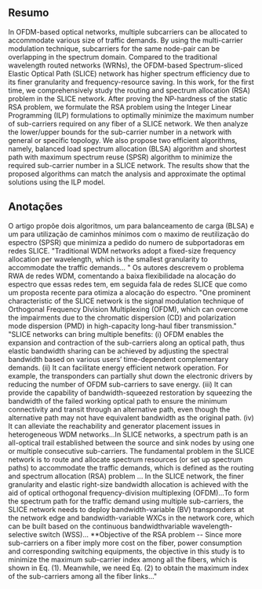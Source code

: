 ## Resumo

In OFDM-based optical networks, multiple subcarriers can be allocated to accommodate various size of traffic demands. By using the multi-carrier modulation technique, subcarriers for the same node-pair can be overlapping in the spectrum domain. Compared to the traditional wavelength routed networks (WRNs), the OFDM-based Spectrum-sliced Elastic Optical Path (SLICE) network has higher spectrum efficiency due to its finer granularity and frequency-resource saving. In this work, for the first time, we comprehensively study the routing and spectrum allocation (RSA) problem in the SLICE network. After proving the NP-hardness of the static RSA problem, we formulate the RSA problem using the Integer Linear Programming (ILP) formulations to optimally minimize the maximum number of sub-carriers required on any fiber of a SLICE network. We then analyze the lower/upper bounds for the sub-carrier number in a network with general or specific topology. We also propose two efficient algorithms, namely, balanced load spectrum allocation (BLSA) algorithm and shortest path with maximum spectrum reuse (SPSR) algorithm to minimize the required sub-carrier number in a SLICE network. The results show that the proposed algorithms can match the analysis and approximate the optimal solutions using the ILP model.


## Anotações

O artigo propõe dois algoritmos, um para balanceamento de carga (BLSA) e um para utilização de caminhos mínimos com o maximo de reutilização do espectro (SPSR) que minimiza a pedido do numero de subportadoras em redes SLICE. "Traditional WDM networks adopt a fixed-size frequency allocation per wavelength, which is the smallest granularity to accommodate the traffic demands... " Os autores descrevem o problema RWA de redes WDM, comentando a baixa flexibilidade na alocação do espectro que essas redes tem, em seguida fala de redes SLICE que como um proposta recente para otimiza a alocação do espectro. "One prominent characteristic of the SLICE network is the
signal modulation technique of Orthogonal Frequency Division Multiplexing (OFDM), which can overcome the impairments due to the chromatic dispersion (CD) and polarization mode dispersion (PMD) in high-capacity long-haul fiber transmission." 
"SLICE networks can bring multiple benefits: (i) OFDM enables the expansion and contraction of the sub-carriers along an optical path, thus elastic bandwidth sharing can be achieved by adjusting the spectral bandwidth based on various users’ time-dependent complementary demands. (ii) It can facilitate energy efficient network operation. For example, the transponders can partially shut down the electronic drivers by reducing the number of OFDM sub-carriers to save energy. (iii) It can provide the capability of bandwidth-squeezed restoration by squeezing the bandwidth of the failed working optical path to ensure the minimum connectivity and transit through an alternative path, even though the alternative path may not have equivalent bandwidth as the original path. (iv) It can alleviate the reachability and generator placement issues in heterogeneous WDM networks...In SLICE networks, a spectrum path is an all-optical trail established between the source and sink nodes by using one or multiple consecutive sub-carriers. The fundamental problem in the SLICE network is to route and allocate spectrum resources (or set up spectrum paths) to accommodate the traffic demands, which is defined as the routing and spectrum allocation (RSA) problem ... In the SLICE network, the finer granularity and elastic right-size bandwidth allocation is achieved with the aid of optical orthogonal frequency-division multiplexing (OFDM)...To form the spectrum path for the traffic demand using multiple sub-carriers, the SLICE network needs to deploy bandwidth-variable (BV) transponders at the network edge and bandwidth-variable WXCs in the network core, which can be built based on the continuous bandwidthvariable wavelength-selective switch (WSS)... **Objective of the RSA problem -- Since more sub-carriers on a fiber imply more cost on the fiber, power consumption and corresponding switching equipments, the objective in this study is to minimize the maximum sub-carrier index among all the fibers, which is shown in Eq. (1). Meanwhile, we need Eq. (2) to obtain the maximum index of the sub-carriers among all the fiber links..." 
